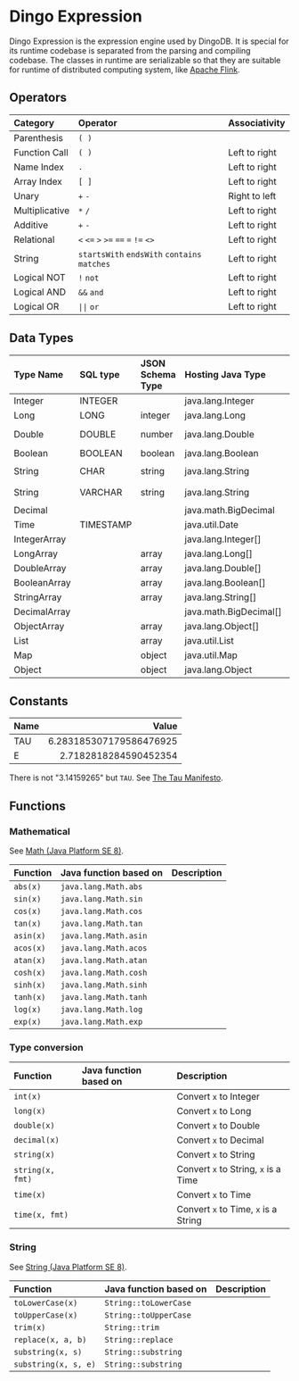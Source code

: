 # Dingo Expression

Dingo Expression is the expression engine used by DingoDB. It is special for its runtime codebase is separated from the
parsing and compiling codebase. The classes in runtime are serializable so that they are suitable for runtime of
distributed computing system, like [Apache Flink](https://flink.apache.org/).

## Operators

| Category       | Operator                                     | Associativity |
| :------------- | :------------------------------------------- | :------------ |
| Parenthesis    | `( )`                                        |               |
| Function Call  | `( )`                                        | Left to right |
| Name Index     | `.`                                          | Left to right |
| Array Index    | `[ ]`                                        | Left to right |
| Unary          | `+` `-`                                      | Right to left |
| Multiplicative | `*` `/`                                      | Left to right |
| Additive       | `+` `-`                                      | Left to right |
| Relational     | `<` `<=` `>` `>=` `==` `=` `!=` `<>`         | Left to right |
| String         | `startsWith` `endsWith` `contains` `matches` | Left to right |
| Logical NOT    | `!` `not`                                    | Left to right |
| Logical AND    | `&&` `and`                                   | Left to right |
| Logical OR     | <code>&#x7c;&#x7c;</code> `or`               | Left to right |

## Data Types

| Type Name    | SQL type  | JSON Schema Type | Hosting Java Type      | Literal in Expression |
| :----------- | :-------- | :--------------- | :--------------------- | :-------------------- |
| Integer      | INTEGER   |                  | java.lang.Integer      |                       |
| Long         | LONG      | integer          | java.lang.Long         | `0` `20` `-375`       |
| Double       | DOUBLE    | number           | java.lang.Double       | `2.0` `-6.28` `3e-4`  |
| Boolean      | BOOLEAN   | boolean          | java.lang.Boolean      | `true` `false`        |
| String       | CHAR      | string           | java.lang.String       | `"hello"` `'world'`   |
| String       | VARCHAR   | string           | java.lang.String       | `"hello"` `'world'`   |
| Decimal      |           |                  | java.math.BigDecimal   |
| Time         | TIMESTAMP |                  | java.util.Date         |
| IntegerArray |           |                  | java.lang.Integer[]    |
| LongArray    |           | array            | java.lang.Long[]       |
| DoubleArray  |           | array            | java.lang.Double[]     |
| BooleanArray |           | array            | java.lang.Boolean[]    |
| StringArray  |           | array            | java.lang.String[]     |
| DecimalArray |           |                  | java.math.BigDecimal[] |
| ObjectArray  |           | array            | java.lang.Object[]     |
| List         |           | array            | java.util.List         |
| Map          |           | object           | java.util.Map          |
| Object       |           | object           | java.lang.Object       |

## Constants

| Name | Value                   |
| :--- | ----------------------: |
| TAU  | 6.283185307179586476925 |
| E    | 2.7182818284590452354   |

There is not "3.14159265" but `TAU`. See [The Tau Manifesto](https://tauday.com/tau-manifesto).

## Functions

### Mathematical

See [Math (Java Platform SE 8)](https://docs.oracle.com/javase/8/docs/api/java/lang/Math.html).

| Function  | Java function based on | Description |
| :-------- | :--------------------- | :---------- |
| `abs(x)`  | `java.lang.Math.abs`   |             |
| `sin(x)`  | `java.lang.Math.sin`   |             |
| `cos(x)`  | `java.lang.Math.cos`   |             |
| `tan(x)`  | `java.lang.Math.tan`   |             |
| `asin(x)` | `java.lang.Math.asin`  |             |
| `acos(x)` | `java.lang.Math.acos`  |             |
| `atan(x)` | `java.lang.Math.atan`  |             |
| `cosh(x)` | `java.lang.Math.cosh`  |             |
| `sinh(x)` | `java.lang.Math.sinh`  |             |
| `tanh(x)` | `java.lang.Math.tanh`  |             |
| `log(x)`  | `java.lang.Math.log`   |             |
| `exp(x)`  | `java.lang.Math.exp`   |             |

### Type conversion

| Function         | Java function based on | Description                          |
| :--------------- | :--------------------- | :----------------------------------- |
| `int(x)`         |                        | Convert `x` to Integer               |
| `long(x)`        |                        | Convert `x` to Long                  |
| `double(x)`      |                        | Convert `x` to Double                |
| `decimal(x)`     |                        | Convert `x` to Decimal               |
| `string(x)`      |                        | Convert `x` to String                |
| `string(x, fmt)` |                        | Convert `x` to String, `x` is a Time |
| `time(x)`        |                        | Convert `x` to Time                  |
| `time(x, fmt)`   |                        | Convert `x` to Time, `x` is a String |

### String

See [String (Java Platform SE 8)](https://docs.oracle.com/javase/8/docs/api/java/lang/String.html).

| Function             | Java function based on | Description |
| :------------------- | :--------------------- | :---------- |
| `toLowerCase(x)`     | `String::toLowerCase`  |             |
| `toUpperCase(x)`     | `String::toUpperCase`  |             |
| `trim(x)`            | `String::trim`         |             |
| `replace(x, a, b)`   | `String::replace`      |             |
| `substring(x, s)`    | `String::substring`    |             |
| `substring(x, s, e)` | `String::substring`    |             |
